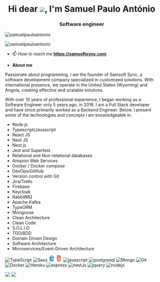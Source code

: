 <h1 align="center">Hi dear <img src="https://raw.githubusercontent.com/kaueMarques/kaueMarques/master/hi.gif" width="30px">, I'm Samuel Paulo António</h1>
<h3 align="center">Software engineer</h3>
<p align="left"> <img src="https://komarev.com/ghpvc/?username=samuelpauloantonio" alt="samuelpauloantonio" /> </p>

<img src="https://github-readme-stats.vercel.app/api?username=samuelpauloantonio&show_icons=true&include_all_commits=true&count_private=true" alt="samuelpauloantonio"/> 
<br />



- 📫 How to reach me **https://samsoftsync.com**

- **About me**
<p align="left">
Passionate about programming, I am the founder of Samsoft Sync, a software development company specialized in customized solutions. With international presence, we operate in the United States (Wyoming) and Angola, creating effective and scalable solutions.

With over 10 years of professional experience, I began working as a Software Engineer only 5 years ago, in 2018. I am a Full Stack developer and have since primarily worked as a Backend Engineer. Below, I present some of the technologies and concepts I am knowledgeable in.

- Node.js
- Typescript/Javascript
- React JS
- Next JS
- Nest.js
- Jest and Supertest
- Relational and Non-relational databases
- Amazon Web Services
- Docker / Docker compose
- DevOps/GitHub
- Version control with Git
- Jira/Trello
- Firebase
- Keycloak
- RabbitMQ
- Apache Kafka
- TypeORM
- Mongoose
- Clean Architecture
- Clean Code
- S.O.L.I.D
- TDD/BDD
- Domain Driven Design
- Software Architecture
- Microservices/Event-Driven Architecture </p>

<p align="left">
<img src="https://icongr.am/devicon/typescript-original.svg?size=128&color=currentColor" alt="TypeScript" width="20" height="20"/>
<img src="https://icongr.am/devicon/sass-original.svg?size=128&color=currentColor" alt="Sass" width="20" height="20"/>
<img src="https://raw.githubusercontent.com/devicons/devicon/master/icons/css3/css3-plain-wordmark.svg" alt="css3"  width="20" height="20"/>
<img src="https://raw.githubusercontent.com/devicons/devicon/master/icons/html5/html5-original-wordmark.svg" alt="html5"  width="20" height="20"/>
<img src="https://icongr.am/devicon/javascript-original.svg?size=128&color=currentColor" alt="javascript" width="20" height="20"/>
<img src="https://icongr.am/devicon/postgresql-original-wordmark.svg?size=128&color=currentColor" alt="postgresql" width="20" height="20"/>
<img src="https://icongr.am/devicon/mongodb-original.svg?size=128&color=currentColor" alt="Mongo" width="20" height="20"/>
<img src="https://icongr.am/devicon/git-original.svg?size=128&color=currentColor" alt="Git" width="20" height="20"/>
<img src="https://icongr.am/devicon/docker-original-wordmark.svg?size=128&color=currentColor" alt="Docker" width="20" height="20"/>
<img src="https://icongr.am/devicon/heroku-original.svg?size=128&color=currentColor" alt="Heroku" width="20" height="20"/>
<img src="https://icongr.am/devicon/express-original.svg?size=128&color=currentColor" alt="express" width="20" height="20"/>
<img src="https://cdn.icon-icons.com/icons2/2107/PNG/512/file_type_nestjs_icon_130355.png" alt="nestJs" width="20" height="20"/>
<img src="https://icongr.am/devicon/jquery-original-wordmark.svg?size=128&color=currentColor" alt="jquery" width="20" height="20"/>
<img src="https://icongr.am/devicon/nodejs-original.svg?size=128&color=currentColor" alt="nodejs" width="20" height="20"/></p><p 
align="center">

</p>


<div> 

  <a href = "mailto:samueldev1997@gmail.com"><img src="https://img.shields.io/badge/-Gmail-%23333?style=for-the-badge&logo=gmail&logoColor=white" target="_blank"></a>
  <a href="https://www.linkedin.com/in/samuelpauloantonio/" target="_blank"><img src="https://img.shields.io/badge/-LinkedIn-%230077B5?style=for-the-badge&logo=linkedin&logoColor=white" target="_blank"></a> 
 

 
</div>

